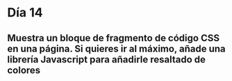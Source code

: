 # Día 14

## Muestra un bloque de fragmento de código CSS en una página. Si quieres ir al máximo, añade una librería Javascript para añadirle resaltado de colores

